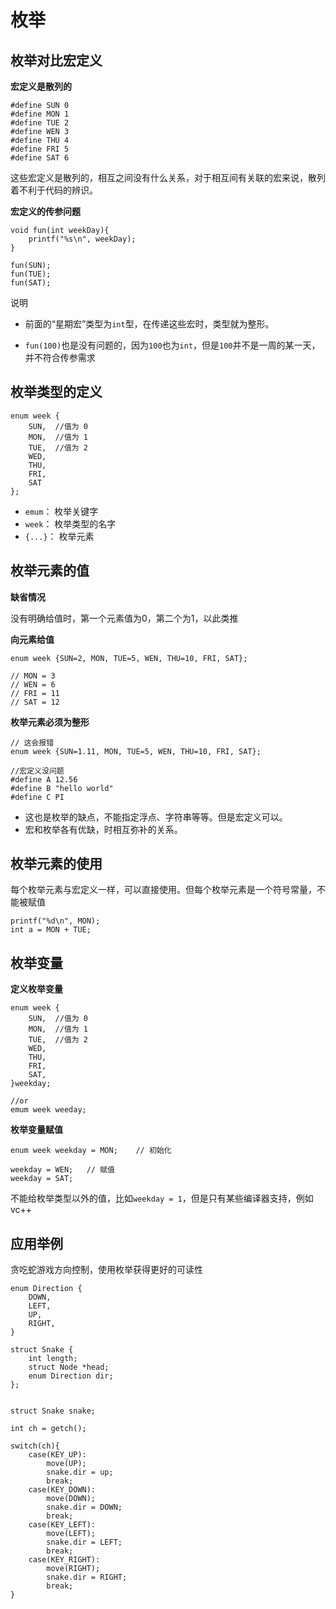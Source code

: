 # 枚举

## 枚举对比宏定义

**宏定义是散列的**

```
#define SUN 0
#define MON 1
#define TUE 2
#define WEN 3
#define THU 4
#define FRI 5
#define SAT 6
```
这些宏定义是散列的，相互之间没有什么关系，对于相互间有关联的宏来说，散列着不利于代码的辨识。

**宏定义的传参问题**

```
void fun(int weekDay){
    printf("%s\n", weekDay);
}

fun(SUN);
fun(TUE);
fun(SAT);
```

说明

- 前面的“星期宏”类型为`int`型，在传递这些宏时，类型就为整形。

- `fun(100)`也是没有问题的，因为`100`也为`int`，但是`100`并不是一周的某一天，并不符合传参需求

## 枚举类型的定义

```
enum week {
    SUN,  //值为 0
    MON,  //值为 1
    TUE,  //值为 2
    WED,
    THU,
    FRI,
    SAT
};
```

- `emum`：	枚举关键字
- `week`：	枚举类型的名字
- `{...}`：	枚举元素

## 枚举元素的值

**缺省情况**

没有明确给值时，第一个元素值为0，第二个为1，以此类推

**向元素给值**

```
enum week {SUN=2, MON, TUE=5, WEN, THU=10, FRI, SAT};

// MON = 3
// WEN = 6
// FRI = 11
// SAT = 12
```

**枚举元素必须为整形**

```
// 这会报错
enum week {SUN=1.11, MON, TUE=5, WEN, THU=10, FRI, SAT};

//宏定义没问题
#define A 12.56
#define B "hello world"
#define C PI
```

- 这也是枚举的缺点，不能指定浮点、字符串等等。但是宏定义可以。
- 宏和枚举各有优缺，时相互弥补的关系。

## 枚举元素的使用

每个枚举元素与宏定义一样，可以直接使用。但每个枚举元素是一个符号常量，不能被赋值

```
printf("%d\n", MON);
int a = MON + TUE;
```


## 枚举变量

**定义枚举变量**

```
enum week {
    SUN,  //值为 0
    MON,  //值为 1
    TUE,  //值为 2
    WED,
    THU,
    FRI,
    SAT,
}weekday;

//or
emum week weeday;
```

**枚举变量赋值**

```
enum week weekday = MON;    // 初始化

weekday = WEN;   // 赋值
weekday = SAT;
```

不能给枚举类型以外的值，比如`weekday = 1`，但是只有某些编译器支持，例如vc++

## 应用举例

贪吃蛇游戏方向控制，使用枚举获得更好的可读性

```
enum Direction {
    DOWN,
    LEFT,
    UP,
    RIGHT,
}

struct Snake {
    int length;
    struct Node *head;
    enum Direction dir;
};


struct Snake snake;

int ch = getch();

switch(ch){
    case(KEY_UP):
        move(UP);
        snake.dir = up;
        break;
    case(KEY_DOWN):
        move(DOWN);
        snake.dir = DOWN;
        break;
    case(KEY_LEFT):
        move(LEFT);
        snake.dir = LEFT;
        break;
    case(KEY_RIGHT):
        move(RIGHT);
        snake.dir = RIGHT;
        break;
}
```
